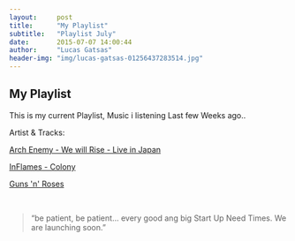 ```yaml
---
layout:     post
title:      "My Playlist"
subtitle:   "Playlist July"
date:       2015-07-07 14:00:44
author:     "Lucas Gatsas"
header-img: "img/lucas-gatsas-01256437283514.jpg"
---
```

<h2 class="section-heading">My Playlist</h2>

This is my current Playlist, Music i listening Last few Weeks ago.. 

Artist & Tracks:

[Arch Enemy - We will Rise - Live in Japan](https://www.youtube.com/watch?v=QRof6njCZWU) 

[InFlames - Colony](https://www.youtube.com/watch?v=kR-UCNF9BeU) 

[Guns 'n' Roses](https://www.youtube.com/watch?v=VC9L-BZ1PI0) 

<br>







<blockquote>
“be patient, be patient... every good ang big Start Up Need Times. We are launching soon.” 
</blockquote>

